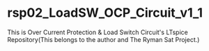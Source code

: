 # rsp02_LoadSW_OCP_Circuit_v1_1

This is Over Current Protection & Load Switch Circuit's LTspice Repository(This belongs to the author and The Ryman Sat Project.)
